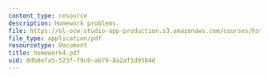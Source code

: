 ```yaml
---
content_type: resource
description: Homework problems.
file: https://ol-ocw-studio-app-production.s3.amazonaws.com/courses/hst-035-principle-and-practice-of-human-pathology-spring-2003/8db8efa5523ff9c0ab798a2af1d9584d_homework4.pdf
file_type: application/pdf
resourcetype: Document
title: homework4.pdf
uid: 8db8efa5-523f-f9c0-ab79-8a2af1d9584d
---
```

